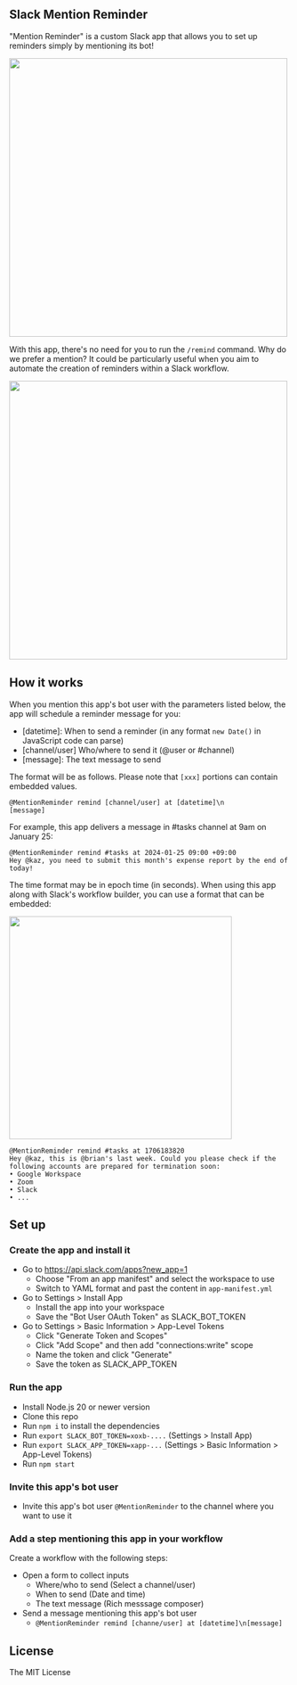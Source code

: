 ## Slack Mention Reminder

"Mention Reminder" is a custom Slack app that allows you to set up reminders simply by mentioning its bot!

<img width="500" src="https://github.com/seratch/slack-mention-reminder/assets/19658/e1323357-c449-46fa-ad84-b406446b008a">

With this app, there's no need for you to run the `/remind` command. Why do we prefer a mention? It could be particularly useful when you aim to automate the creation of reminders within a Slack workflow.

<img width="500" src="https://github.com/seratch/slack-mention-reminder/assets/19658/23760d3b-0224-46ee-8633-38e1b850afd5">

## How it works

When you mention this app's bot user with the parameters listed below, the app will schedule a reminder message for you:

- [datetime]: When to send a reminder (in any format `new Date()` in JavaScript code can parse)
- [channel/user] Who/where to send it (@user or #channel)
- [message]: The text message to send

The format will be as follows. Please note that `[xxx]` portions can contain embedded values.

```
@MentionReminder remind [channel/user] at [datetime]\n
[message]
```

For example, this app delivers a message in #tasks channel at 9am on January 25:

```
@MentionReminder remind #tasks at 2024-01-25 09:00 +09:00
Hey @kaz, you need to submit this month's expense report by the end of today!
```

The time format may be in epoch time (in seconds). When using this app along with Slack's workflow builder, you can use a format that can be embedded:

<img width="400" src="https://github.com/seratch/slack-mention-reminder/assets/19658/d4d1ac02-bbc7-4c0b-aa09-1ea6cce10a37">

```
@MentionReminder remind #tasks at 1706183820
Hey @kaz, this is @brian's last week. Could you please check if the following accounts are prepared for termination soon:
• Google Workspace
• Zoom
• Slack
• ...
```

## Set up

### Create the app and install it

- Go to https://api.slack.com/apps?new_app=1
  - Choose "From an app manifest" and select the workspace to use
  - Switch to YAML format and past the content in `app-manifest.yml`
- Go to Settings > Install App
  - Install the app into your workspace
  - Save the "Bot User OAuth Token" as SLACK_BOT_TOKEN
- Go to Settings > Basic Information > App-Level Tokens
  - Click "Generate Token and Scopes"
  - Click "Add Scope" and then add "connections:write" scope
  - Name the token and click "Generate"
  - Save the token as SLACK_APP_TOKEN

### Run the app

- Install Node.js 20 or newer version
- Clone this repo
- Run `npm i` to install the dependencies
- Run `export SLACK_BOT_TOKEN=xoxb-....` (Settings > Install App)
- Run `export SLACK_APP_TOKEN=xapp-...` (Settings > Basic Information > App-Level Tokens)
- Run `npm start`

### Invite this app's bot user

- Invite this app's bot user `@MentionReminder` to the channel where you want to use it

### Add a step mentioning this app in your workflow

Create a workflow with the following steps:

- Open a form to collect inputs
  - Where/who to send (Select a channel/user)
  - When to send (Date and time)
  - The text message (Rich messsage composer)
- Send a message mentioning this app's bot user
  - `@MentionReminder remind [channe/user] at [datetime]\n[message]`

## License

The MIT License
